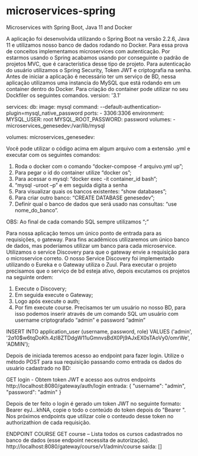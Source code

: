 # microservices-spring
Microservices with Spring Boot, Java 11 and Docker


A aplicação foi desenvolvida utilizando o Spring Boot na versão 2.2.6, Java 11 e utilizamos nosso banco de dados rodando no Docker. Para essa prova de conceitos implementamos microservices com autenticação.
Por estarmos usando o Spring acabamos usando por conseguinte o padrão de projetos MVC, que é característica desse tipo de projeto. Para autenticação do usuário utilizamos o Spring Security, Token JWT e criptografia na senha.
Antes de iniciar a aplicação é necessário ter um serviço de BD, nessa aplicação utilizamos uma instancia do MySQL que está rodando em um container dentro do Docker. Para criação do container pode utilizar no seu Dockfiler os seguintes comandos.
version: '3.1'

services:
  db:
    image: mysql
    command: --default-authentication-plugin=mysql_native_password
    ports:
      - 3306:3306
    environment:
      MYSQL_USER: root
      MYSQL_ROOT_PASSWORD: password
    volumes:
      - microservices_genesedev:/var/lib/mysql

volumes:
  microservices_genesedev:


Você pode utilizar o código acima em algum arquivo com a extensão .yml e executar com os seguintes comandos:
 1. Roda o docker com o comando “docker-compose -f arquivo.yml up”;
 2. Para pegar o id do container utilize “docker os”;
 3. Para acessar o mysql: “docker exec -it container_id bash”;
 4. “mysql -uroot –p” e em seguida digita a senha
 5. Para visualizar quais os bancos existentes: “show databases”; 
 6. Para criar outro banco: “CREATE DATABASE genesedev”;
 7. Definir qual o banco de dados que será usado nas consultas: “use nome_do_banco”.

OBS: Ao final de cada comando SQL sempre utilizamos “;”

Para nossa aplicação temos um único ponto de entrada para as requisições, o gateway. Para fins acadêmicos utilizaremos um único banco de dados, mas poderíamos utilizar um banco para cada microservice. Utilizamos o service Discovery para que o gateway envie a requisição para o microservice correto.
O nosso Service Discovery foi implementado utilizando o Eureka e o Gateway utiliza o Zuul. 
Para executar o projeto precisamos que o serviço de bd esteja ativo, depois excutamos os projetos na seguinte ordem:
1.	Execute o Discovery;
2.	Em seguida execute o Gateway;
3.	Logo após execute o auth;
4.	Por fim execute course.
Precisamos ter um usuário no nosso BD, para isso podemos inserir através de um comando SQL um usuário com username criptografado “admin” e password “admin”

INSERT INTO application_user (username, password, role) VALUES ('admin', '$2a$10$w6tqDoKh.4zI8ZTDdgW11uGmnvsBdX0Pj9AJxEX0sTAoVy0/omrWe', 'ADMIN');


Depois de iniciada teremos acesso ao endpoint para fazer login. Utilize o método POST para sua requisição passando como entrada os dados do usuário cadastrado no BD:

GET login - Obtem token JWT e acesso aos outros endpoints
http://localhost:8080/gateway/auth/login 
entrada: 
{
    "username": "admin", 
    "password": "admin"
}

Depois de ter feito o login é gerado um token JWT no seguinte formato: Bearer eyJ...khNA, copie o todo o conteúdo do token depois do "Bearer ". Nos próximos endpoints que utilizar cole o conteudo desse token no authorizathion de cada requisição.


ENDPOINT COURSE
GET course – Lista todos os cursos cadastrados no banco de dados (esse endpoint necessita de autorização).
http://localhost:8080/gateway/course/v1/admin/course 
saída: 
[]

